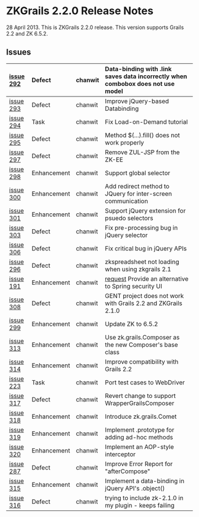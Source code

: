 # ZKGrails 2.2.0 Release Notes #

28 April 2013. This is ZKGrails 2.2.0 release.
This version supports Grails 2.2 and ZK 6.5.2.

## Issues ##


| [issue 292](https://code.google.com/p/zkgrails/issues/detail?id=292) | Defect      | chanwit | Data-binding with .link saves data incorrectly when combobox does not use model |
|:---------------------------------------------------------------------|:------------|:--------|:--------------------------------------------------------------------------------|
| [issue 293](https://code.google.com/p/zkgrails/issues/detail?id=293) | Defect      | chanwit | Improve jQuery-based Databinding |
| [issue 294](https://code.google.com/p/zkgrails/issues/detail?id=294) | Task        | chanwit | Fix Load-on-Demand tutorial |
| [issue 295](https://code.google.com/p/zkgrails/issues/detail?id=295) | Defect      | chanwit | Method $(...).fill() does not work properly |
| [issue 297](https://code.google.com/p/zkgrails/issues/detail?id=297) | Defect      | chanwit | Remove ZUL-JSP from the ZK-EE |
| [issue 298](https://code.google.com/p/zkgrails/issues/detail?id=298) | Enhancement | chanwit | Support global selector |
| [issue 300](https://code.google.com/p/zkgrails/issues/detail?id=300) | Enhancement | chanwit | Add redirect method to JQuery for inter-screen communication |
| [issue 301](https://code.google.com/p/zkgrails/issues/detail?id=301) | Enhancement | chanwit | Support jQuery extension for psuedo selectors |
| [issue 303](https://code.google.com/p/zkgrails/issues/detail?id=303) | Defect      | chanwit | Fix pre-processing bug in jQuery selector |
| [issue 306](https://code.google.com/p/zkgrails/issues/detail?id=306) | Defect      | chanwit | Fix critical bug in jQuery APIs |
| [issue 296](https://code.google.com/p/zkgrails/issues/detail?id=296) | Defect      | chanwit | zkspreadsheet not loading when using zkgrails 2.1 |
| [issue 191](https://code.google.com/p/zkgrails/issues/detail?id=191) | Enhancement | chanwit | [request](Feature.md) Provide an alternative to Spring security UI |
| [issue 308](https://code.google.com/p/zkgrails/issues/detail?id=308) | Defect      | chanwit | GENT project does not work with Grails 2.2 and ZKGrails 2.1.0 |
| [issue 299](https://code.google.com/p/zkgrails/issues/detail?id=299) | Enhancement | chanwit | Update ZK to 6.5.2 |
| [issue 313](https://code.google.com/p/zkgrails/issues/detail?id=313) | Enhancement | chanwit | Use zk.grails.Composer as the new Composer's base class |
| [issue 314](https://code.google.com/p/zkgrails/issues/detail?id=314) | Enhancement | chanwit | Improve compatibility with Grails 2.2 |
| [issue 223](https://code.google.com/p/zkgrails/issues/detail?id=223) | Task        | chanwit | Port test cases to WebDriver |
| [issue 317](https://code.google.com/p/zkgrails/issues/detail?id=317) | Defect      | chanwit | Revert change to support WrapperGrailsComposer |
| [issue 318](https://code.google.com/p/zkgrails/issues/detail?id=318) | Enhancement | chanwit | Introduce zk.grails.Comet |
| [issue 319](https://code.google.com/p/zkgrails/issues/detail?id=319) | Enhancement | chanwit | Implement .prototype for adding ad-hoc methods |
| [issue 320](https://code.google.com/p/zkgrails/issues/detail?id=320) | Enhancement | chanwit | Implement an AOP-style interceptor |
| [issue 287](https://code.google.com/p/zkgrails/issues/detail?id=287) | Defect      | chanwit | Improve Error Report for "afterCompose" |
| [issue 315](https://code.google.com/p/zkgrails/issues/detail?id=315) | Enhancement | chanwit | Implement a data-binding in jQuery API's .object() |
| [issue 316](https://code.google.com/p/zkgrails/issues/detail?id=316) | Defect      | chanwit | trying to include zk-2.1.0 in my plugin - keeps failing |